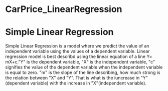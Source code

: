 # CarPrice_LinearRegression
# Simple Linear Regression
Simple Linear Regression is a model where we predict the value of an independent variable using the values of a dependent variable. Linear regression model is best describd using the linear equation of a line Y= mX+c."Y" is the dependent variable, "X" is the independent variable, "c" signifies the value of the dependent variable when the independent variable is equal to zero. "m" is the slope of the line describing, how much strong is the relation between "X" and "Y". That is what is the iuncrease in "Y"(dependent variable) with the increase in "X"(independent variable).
